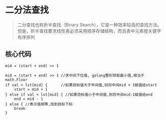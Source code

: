 # 二分法查找

> 二分查找也称折半查找（Binary Search），它是一种效率较高的查找方法。
但是，折半查找要求线性表必须采用顺序存储结构，而且表中元素按关键字有序排列

## 核心代码

`mid = (start + end) >> 1`

```
mid = (start + end) >> 1 //求中间下位值, golang整形除取最小值,相当于math.Floor
if val > lst[mid] {      //如果目标值大于中间值,则将中间mid + 1赋值给start
    start = mid + 1
} else if val < lst[mid] { //如果目标值小于中间值,则将中间mid-1赋值给end
    end = mid - 1
} else { //表示值相等,找到目标下标
    break
}
```


